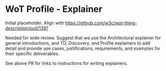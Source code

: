 # WoT Profile - Explainer
Initial placeholder.
Align with https://github.com/w3c/wot-thing-description/pull/1397

Needed for wide review.  Suggest that we use the Architectural explainer for general introductions, and 
TD, Discovery, and Profile explainers to add detail and provide use cases, justifications, requirements,
and examples for their specific deliverables.

See above PR for links to instructions for writing explainers.
